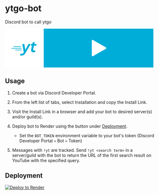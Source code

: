 # ytgo-bot

Discord bot to call ytgo

<img height="128px" width="128px" src="./ytgo.png" alt="ytgo logo"><img height="128px" src="./ytgo-banner.png" alt="ytgo banner">

## Usage

1. Create a bot via Discord Developer Portal.

2. From the left list of tabs, select Installation and copy the Install Link.

3. Visit the Install Link in a browser and add your bot to desired server(s) and/or guild(s).

4. Deploy bot to Render using the button under [Deployment](#deployment).
    - Set the `BOT_TOKEN` environment variable to your bot's token (Discord Developer Portal `>` Bot `>` Token)

2. Messages with `!yt` are tracked. Send `!yt <search term>` in a server/guild with the bot to return the URL of the first search result on YouTube with the specified query.

## Deployment

[![Deploy to Render](https://render.com/images/deploy-to-render-button.svg)](https://render.com/deploy?repo=https://github.com/cybardev/ytgo-bot)
